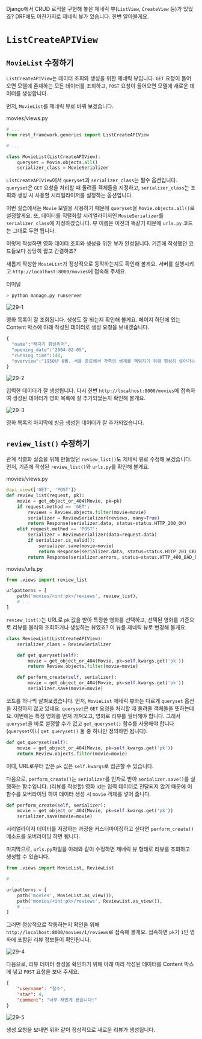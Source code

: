 ﻿
Django에서 CRUD 로직을 구현해 놓은 제네릭 뷰(`ListView`, `CreateView` 등)가 있었죠? DRF에도 마찬가지로 제네릭 뷰가 있습니다. 한번 알아볼게요.

# `ListCreateAPIView`

## `MovieList`  수정하기

`ListCreateAPIView`는 데이터 조회와 생성을 위한 제네릭 뷰입니다. `GET` 요청이 들어오면 모델에 존재하는 모든 데이터를 조회하고, `POST` 요청이 들어오면 모델에 새로운 데이터를 생성합니다.

먼저, `MovieList`를 제네릭 뷰로 바꿔 보겠습니다.

movies/views.py

```python
# ...
from rest_framework.generics import ListCreateAPIView

# ...

class MovieList(ListCreateAPIView):
    queryset = Movie.objects.all()
    serializer_class = MovieSerializer

```

`ListCreateAPIView`에서 `queryset`과 `serializer_class`는 필수 옵션입니다. `queryset`은 `GET` 요청을 처리할 때 돌려줄 객체들을 지정하고, `serializer_class`는 조회와 생성 시 사용할 시리얼라이저를 설정하는 옵션입니다.

이번 실습에서는 `Movie` 모델을 사용하기 때문에 `queryset`을 `Movie.objects.all()`로 설정할게요. 또, 데이터를 직렬화할 시리얼라이저인 `MovieSerializer`를 `serializer_class`에 지정하겠습니다. 뷰 이름은 이전과 똑같기 때문에 `urls.py` 코드는 그대로 두면 됩니다.

이렇게 작성하면 영화 데이터 조회와 생성을 위한 뷰가 완성됩니다. 기존에 작성했던 코드들보다 상당히 짧고 간결하죠?

새롭게 작성한 `MovieList`가 정상적으로 동작하는지도 확인해 볼게요. 서버를 실행시키고 `http://localhost:8000/movies`에 접속해 주세요.

터미널

```bash
> python manage.py runserver

```

![29-1](https://bakey-api.codeit.kr/api/files/resource?root=static&seqId=5852&directory=29-1.png&name=29-1.png)

영화 목록이 잘 조회됩니다. 생성도 잘 되는지 확인해 볼게요. 페이지 하단에 있는 Content 박스에 아래 작성된 데이터로 생성 요청을 보내겠습니다.

```python
{
  "name":"태극기 휘날리며",
  "opening_date":"2004-02-05",
  "running_time":148,
  "overview":"1950년 6월. 서울 종로에서 가족의 생계를 책임지기 위해 열심히 살아가는 진태는 힘든 생활 속에도 약혼녀 영신과의 결혼과, 세상에서 가장 소중하게 생각하는 동생 진석의 대학진학을 위해 언제나 활기차고 밝은 생활을 해 나간다. 6월의 어느 날, 한반도에 전쟁이 일어났다는 호외가 배포되면서 평화롭기만 하던 서울은 순식간에 싸이렌 소리와 폭발음, 그리고 사람들의 비명 소리로 가득해진다. 이에 남쪽으로 피난을 결정한 진태는 영신과 가족들을 데리고 수많은 피난행렬에 동참하지만, 피난열차를 타기 위해 도착한 대구역사에서 거대한 운명의 소용돌이에 말려들고 만다."
}

```

![29-2](https://bakey-api.codeit.kr/api/files/resource?root=static&seqId=5852&directory=29-2.png&name=29-2.png)

입력한 데이터가 잘 생성됩니다. 다시 한번 `http://localhost:8000/movies`에 접속하여 생성된 데이터가 영화 목록에 잘 추가되었는지 확인해 볼게요.

![29-3](https://bakey-api.codeit.kr/api/files/resource?root=static&seqId=5852&directory=29-3.png&name=29-3.png)

영화 목록의 마지막에 방금 생성한 데이터가 잘 추가되었습니다.

## `review_list()`  수정하기

관계 직렬화 실습을 위해 만들었던 `review_list()`도 제네릭 뷰로 수정해 보겠습니다. 먼저, 기존에 작성된 `review_list()`와 `urls.py`를 확인해 볼게요.

movies/views.py

```python
@api_view(['GET', 'POST'])
def review_list(request, pk):
    movie = get_object_or_404(Movie, pk=pk)
    if request.method == 'GET':
        reviews = Review.objects.filter(movie=movie)
        serializer = ReviewSerializer(reviews, many=True)
        return Response(serializer.data, status=status.HTTP_200_OK)
    elif request.method == 'POST':
        serializer = ReviewSerializer(data=request.data)
        if serializer.is_valid():
            serializer.save(movie=movie)
            return Response(serializer.data, status=status.HTTP_201_CREATED)
        return Response(serializer.errors, status=status.HTTP_400_BAD_REQUEST)

```

movies/urls.py

```python
from .views import review_list

urlpatterns = [
    path('movies/<int:pk>/reviews', review_list),
    # ...
]

```

`review_list()`는 URL로 `pk` 값을 받아 특정한 영화를 선택하고, 선택된 영화를 기준으로 리뷰를 불러와 조회하거나 생성하는 뷰였죠? 이 뷰를 제네릭 뷰로 변경해 볼게요.

```python
class ReviewList(ListCreateAPIView):
    serializer_class = ReviewSerializer

    def get_queryset(self):
        movie = get_object_or_404(Movie, pk=self.kwargs.get('pk'))
        return Review.objects.filter(movie=movie)

    def perform_create(self, serializer):
        movie = get_object_or_404(Movie, pk=self.kwargs.get('pk'))
        serializer.save(movie=movie)

```

  

코드를 하나씩 살펴보겠습니다. 먼저, `MovieList` 제네릭 뷰와는 다르게 `queryset` 옵션을 지정하지 않고 있네요. `queryset`은 `GET` 요청을 처리할 때 돌려줄 객체들을 뜻하는데요. 이번에는 특정 영화를 먼저 가져오고, 영화로 리뷰를 필터해야 합니다. 그래서 `queryset`을 바로 설정할 수가 없고 `get_queryset()` 함수를 사용해야 합니다(`queryset`이나 `get_queryset()` 둘 중 하나만 정의하면 됩니다).

```python
def get_queryset(self):
    movie = get_object_or_404(Movie, pk=self.kwargs.get('pk'))
    return Review.objects.filter(movie=movie)

```

이때, URL로부터 받은 `pk` 값은 `self.kwargs`로 접근할 수 있습니다.

다음으로, `perform_create()`는 `serializer`를 인자로 받아 `serializer.save()`를 실행하는 함수입니다. (리뷰를 작성할) 영화 id는 입력 데이터로 전달되지 않기 때문에 이 함수를 오버라이딩 하여 데이터 생성 시 `movie` 객체를 넣어 줍니다.

```python
def perform_create(self, serializer):
    movie = get_object_or_404(Movie, pk=self.kwargs.get('pk'))
    serializer.save(movie=movie)

```

시리얼라이저 데이터를 저장하는 과정을 커스터마이징하고 싶다면 `perform_create()` 메소드를 오버라이딩 하면 됩니다.

마지막으로, `urls.py`파일을 아래와 같이 수정하면 제네릭 뷰 형태로 리뷰를 조회하고 생성할 수 있습니다.

```python
from .views import MovieList, ReviewList

# ...

urlpatterns = [
    path('movies', MovieList.as_view()),
    path('movies/<int:pk>/reviews', ReviewList.as_view()),
    # ...
]

```

  

그러면 정상적으로 작동하는지 확인을 위해 `http://localhost:8000/movies/1/reviews`로 접속해 볼게요. 접속하면 `pk`가 `1`인 영화에 포함된 리뷰 정보들이 확인됩니다.

![29-4](https://bakey-api.codeit.kr/api/files/resource?root=static&seqId=5852&directory=29-4.png&name=29-4.png)  

다음으로, 리뷰 데이터 생성을 확인하기 위해 아래 미리 작성된 데이터를 Content 박스에 넣고 `POST` 요청을 보내 주세요.

```json
{
    "username": "철수",
    "star": 4,
    "comment": "너무 재밌게 봤습니다!" 
}

```

![29-5](https://bakey-api.codeit.kr/api/files/resource?root=static&seqId=5852&directory=29-5.png&name=29-5.png)

생성 요청을 보내면 위와 같이 정상적으로 새로운 리뷰가 생성됩니다.
